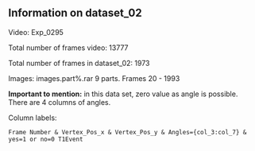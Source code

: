 ## Information on dataset_02

Video: Exp_0295 

Total number of frames video: 13777 

Total number of frames in dataset_02: 1973

Images: images.part%.rar 9 parts. Frames 20 - 1993

**Important to mention:** in this data set, zero value as angle is possible. There are 4 columns of angles. 
  
Column labels:

    Frame Number & Vertex_Pos_x & Vertex_Pos_y & Angles={col_3:col_7} & yes=1 or no=0 T1Event
